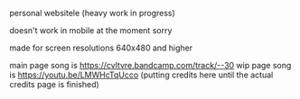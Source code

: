 personal websitele (heavy work in progress)

doesn't work in mobile at the moment sorry

made for screen resolutions 640x480 and higher

main page song is https://cvltvre.bandcamp.com/track/--30 
wip page song is https://youtu.be/LMWHcTqUcco (putting credits here until the actual credits page is finished)
